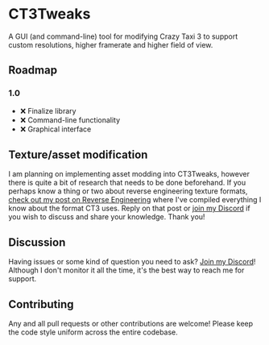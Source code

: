 ﻿# CT3Tweaks
A GUI (and command-line) tool for modifying Crazy Taxi 3 to support
custom resolutions, higher framerate and higher field of view.

## Roadmap
### 1.0
* ❌ Finalize library
* ❌ Command-line functionality
* ❌ Graphical interface

## Texture/asset modification
I am planning on implementing asset modding into CT3Tweaks, however
there is quite a bit of research that needs to be done beforehand.
If you perhaps know a thing or two about reverse engineering texture
formats, [check out my post on Reverse Engineering][1] where I've
compiled everything I know about the format CT3 uses. Reply on that
post or [join my Discord][Discord] if you wish to discuss and share
your knowledge. Thank you!

## Discussion
Having issues or some kind of question you need to ask?
[Join my Discord][Discord]! Although I don't monitor it all the time,
it's the best way to reach me for support.

## Contributing
Any and all pull requests or other contributions are welcome! Please
keep the code style uniform across the entire codebase.

[1]: https://reverseengineering.stackexchange.com/questions/22838/understanding-proprietary-game-texture-image-format-art
[Discord]: https://discord.gg/CyhxrfK